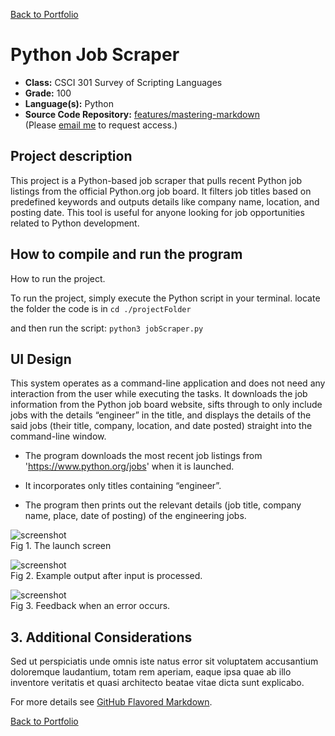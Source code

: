 [Back to Portfolio](./)

Python Job Scraper
===============

-   **Class:** CSCI 301 Survey of Scripting Languages
-   **Grade:** 100
-   **Language(s):** Python
-   **Source Code Repository:** [features/mastering-markdown](https://guides.github.com/features/mastering-markdown/)  
    (Please [email me](mailto:rsdixon@csustudent.net?subject=GitHub%20Access) to request access.)

## Project description


This project is a Python-based job scraper that pulls recent Python job listings from the official Python.org job board. It filters job titles based on predefined keywords and outputs details like company name, location, and posting date. This tool is useful for anyone looking for job opportunities related to Python development.

## How to compile and run the program

How to run the project.

To run the project, simply execute the Python script in your terminal.
locate the folder the code is in 
``` cd ./projectFolder ```

and then run the script:
``` python3 jobScraper.py ```

## UI Design

This system operates as a command-line application and does not need any interaction from the user while executing the tasks. It downloads the job information from the Python job board website, sifts through to only include jobs with the details “engineer” in the title, and displays the details of the said jobs (their title, company, location, and date posted) straight into the command-line window.

- The program downloads the most recent job listings from 'https://www.python.org/jobs' when it is launched.

- It incorporates only titles containing “engineer”.

- The program then prints out the relevant details (job title, company name, place, date of posting) of the engineering jobs.



![screenshot](images/dummy_thumbnail.jpg)  
Fig 1. The launch screen

![screenshot](images/dummy_thumbnail.jpg)  
Fig 2. Example output after input is processed.

![screenshot](images/dummy_thumbnail.jpg)  
Fig 3. Feedback when an error occurs.

## 3. Additional Considerations

Sed ut perspiciatis unde omnis iste natus error sit voluptatem accusantium doloremque laudantium, totam rem aperiam, eaque ipsa quae ab illo inventore veritatis et quasi architecto beatae vitae dicta sunt explicabo. 

For more details see [GitHub Flavored Markdown](https://guides.github.com/features/mastering-markdown/).

[Back to Portfolio](./)
